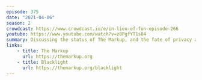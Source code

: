 ```yaml
---
episode: 375
date: "2021-04-06"
season: 2
crowdcast: https://www.crowdcast.io/e/in-lieu-of-fun-episode-266
youtube: https://www.youtube.com/watch?v=z8PgfYT1s84
summary: Discussing the status of The Markup, and the fate of privacy and journalism
links:
    - title: The Markup
      url: https://themarkup.org
    - title: Blacklight
      url: https://themarkup.org/blacklight
---
```

